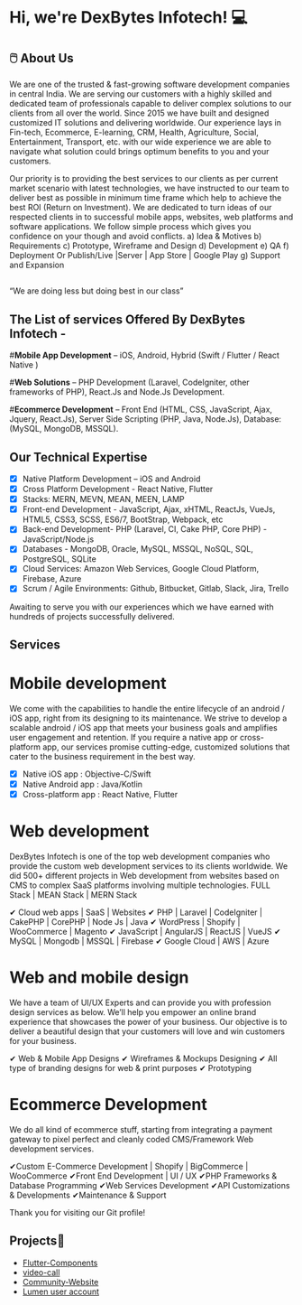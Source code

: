 # Hi, we're DexBytes Infotech! 💻


## 🖱️ About Us
We are one of the trusted & fast-growing software development companies in central India. We are serving our customers with a highly skilled and dedicated team of professionals capable to deliver complex solutions to our clients from all over the world.
Since 2015 we have built and designed customized IT solutions and delivering worldwide. Our experience lays in Fin-tech, Ecommerce, E-learning, CRM, Health, Agriculture, Social, Entertainment, Transport, etc. with our wide experience we are able to navigate what solution could brings optimum benefits to you and your customers.  

Our priority is to providing the best services to our clients as per current market scenario with latest technologies, we have instructed to our team to deliver best as possible in minimum time frame which help to achieve the best ROI (Return on Investment). We are dedicated to turn ideas of our respected clients in to successful mobile apps, websites, web platforms and software applications.
We follow simple process which gives you confidence on your though and avoid conflicts.
a) Idea & Motives 
b) Requirements
c) Prototype, Wireframe and Design
d) Development
e) QA
f) Deployment Or Publish/Live |Server | App Store | Google Play
g) Support and Expansion  

##
“We are doing less but doing best in our class”
##

## **The List of services Offered By DexBytes Infotech** - 

#**Mobile App Development** – iOS, Android, Hybrid (Swift / Flutter / React Native )

#**Web Solutions** – PHP Development (Laravel, CodeIgniter, other frameworks of PHP), React.Js and Node.Js Development.

#**Ecommerce Development** – Front End (HTML, CSS, JavaScript, Ajax, Jquery, React.Js), Server Side Scripting (PHP, Java, Node.Js), Database: (MySQL, MongoDB,  MSSQL).


## **Our Technical Expertise** 

- [x] Native Platform Development – iOS and Android 
- [x] Cross Platform Development - React Native, Flutter
- [x] Stacks: MERN, MEVN, MEAN, MEEN, LAMP
- [x] Front-end Development -  JavaScript, Ajax, xHTML, ReactJs, VueJs, HTML5, CSS3, SCSS, ES6/7, BootStrap, Webpack, etc
- [x] Back-end Development-  PHP (Laravel, CI, Cake PHP, Core PHP) - JavaScript/Node.js
- [x] Databases - MongoDB, Oracle, MySQL, MSSQL, NoSQL, SQL, PostgreSQL, SQLite
- [x] Cloud Services: Amazon Web Services, Google Cloud Platform, Firebase,  Azure
- [x] Scrum / Agile Environments:  Github, Bitbucket, Gitlab, Slack, Jira, Trello

Awaiting to serve you with our experiences which we have earned with hundreds of projects successfully delivered.

## **Services**

# Mobile development
We come with the capabilities to handle the entire lifecycle of an android / iOS app, right from its designing to its maintenance. We strive to develop a scalable android / iOS app that meets your business goals and amplifies user engagement and retention. If you require a native app or cross-platform app, our services promise cutting-edge, customized solutions that cater to the business requirement in the best way.

- [x] Native iOS app : Objective-C/Swift
- [x] Native Android app : Java/Kotlin
- [x] Cross-platform app : React Native, Flutter

# Web development
DexBytes Infotech is one of the top web development companies who provide the custom web development services to its clients worldwide. We did 500+ different projects in Web development from websites based on CMS to complex SaaS platforms involving multiple technologies.
FULL Stack | MEAN Stack | MERN Stack 

✔ Cloud web apps | SaaS | Websites
✔ PHP | Laravel | CodeIgniter | CakePHP | CorePHP | Node Js | Java
✔ WordPress | Shopify | WooCommerce | Magento
✔ JavaScript | AngularJS | ReactJS | VueJS
✔  MySQL | Mongodb | MSSQL | Firebase
✔ Google Cloud | AWS | Azure

# Web and mobile design
We have a team of UI/UX Experts and can provide you with profession design services as below. We’ll help you empower an online brand experience that showcases the power of your business. Our objective is to deliver a beautiful design that your customers will love and win customers for your business. 

✔ Web & Mobile App Designs
✔ Wireframes & Mockups Designing
✔ All type of branding designs for web & print purposes
✔ Prototyping

# Ecommerce Development
We do all kind of ecommerce stuff, starting from integrating a payment gateway to pixel perfect and cleanly coded CMS/Framework Web development services.

✔Custom E-Commerce Development | Shopify | BigCommerce | WooCommerce
✔Front End Development | UI / UX
✔PHP Frameworks & Database Programming
✔Web Services Development
✔API Customizations & Developments 
✔Maintenance & Support

Thank you for visiting our Git profile!


## Projects🚀

- [Flutter-Components](https://github.com/dexbytes/Flutter-Components)
- [video-call](https://github.com/dexbytes/twilio-video-call-react-js)
- [Community-Website](https://github.com/dexbytes/community-website)
- [Lumen user account](https://github.com/dexbytes/lumen-user-account)

